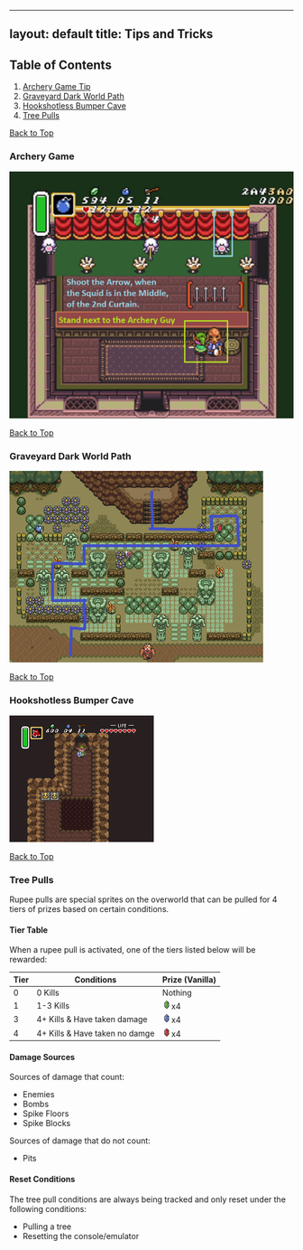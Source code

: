 
---
layout: default
title: Tips and Tricks
---
[//]: # (Top Anchor)
<a name="top"></a>

## Table of Contents
1. [Archery Game Tip](#archery-game)
2. [Graveyard Dark World Path](#graveyard-dark-world-path)
3. [Hookshotless Bumper Cave](#hookshotless-bumper-cave)
4. [Tree Pulls](#tree-pulls)

[Back to Top](#top)
### Archery Game
![Archery Game Image](/images/tips/archery-game.png)

[Back to Top](#top)
### Graveyard Dark World Path
![Graveyard Path Image](/images/tips/dark-graveyard-path.png)

[Back to Top](#top)
### Hookshotless Bumper Cave
![Hookshotless Bumper Cave](/images/tips/hookless-bumper-cave.gif)

[Back to Top](#top)
### Tree Pulls

Rupee pulls are special sprites on the overworld that can be pulled for 4 tiers of prizes based on certain conditions. 



#### Tier Table

When a rupee pull is activated, one of the tiers listed below will be rewarded:

| Tier | Conditions  | Prize (Vanilla) |
|----------|----------|----------| 
| 0 | 0 Kills | Nothing |
| 1 | 1-3 Kills | ![Green Rupee](/images/items/green-rupee.png)x4 |
| 3 | 4+ Kills & Have taken damage | ![Blue Rupee](/images/items/blue-rupee.png)x4 |
| 4 | 4+ Kills & Have taken no damge | ![Red Rupee](/images/items/red-rupee.png)x4 |


#### Damage Sources

Sources of damage that count:
 - Enemies
 - Bombs
 - Spike Floors
 - Spike Blocks
 
Sources of damage that do not count:
 - Pits

#### Reset Conditions

The tree pull conditions are always being tracked and only reset under the following conditions:
 - Pulling a tree
 - Resetting the console/emulator